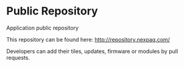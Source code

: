 # Public Repository
Application public repository

This repository can be found here:
http://repository.nexpaq.com/

Developers can add their tiles, updates, firmware or modules by
pull requests.
